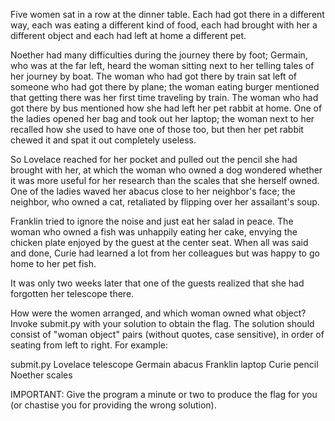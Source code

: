 
Five women sat in a row at the dinner table. Each had got there in a different way, each was eating a different kind of food, each had brought with her a different object and each had left at home a different pet.

Noether had many difficulties during the journey there by foot; Germain, who was at the far left, heard the woman sitting next to her telling tales of her journey by boat. The woman who had got there by train sat left of someone who had got there by plane; the woman eating burger mentioned that getting there was her first time traveling by train. The woman who had got there by bus mentioned how she had left her pet rabbit at home. One of the ladies opened her bag and took out her laptop; the woman next to her recalled how she used to have one of those too, but then her pet rabbit chewed it and spat it out completely useless. 

So Lovelace reached for her pocket and pulled out the pencil she had brought with her, at which the woman who owned a dog wondered whether it was more useful for her research than the scales that she herself owned. One of the ladies waved her abacus close to her neighbor's face; the neighbor, who owned a cat, retaliated by flipping over her assailant's soup. 

Franklin tried to ignore the noise and just eat her salad in peace. The woman who owned a fish was unhappily eating her cake, envying the chicken plate enjoyed by the guest at the center seat. When all was said and done, Curie had learned a lot from her colleagues but was happy to go home to her pet fish.

It was only two weeks later that one of the guests realized that she had forgotten her telescope there.

How were the women arranged, and which woman owned what object? Invoke submit.py with your solution to obtain the flag. The solution should consist of "woman object" pairs (without quotes, case sensitive), in order of seating from left to right. For example:

submit.py Lovelace telescope Germain abacus Franklin laptop Curie pencil Noether scales

IMPORTANT: Give the program a minute or two to produce the flag for you (or chastise you for providing the wrong solution).
